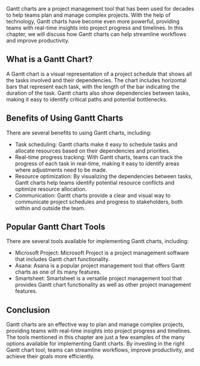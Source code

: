 
Gantt charts are a project management tool that has been used for decades to help teams plan and manage complex projects. With the help of technology, Gantt charts have become even more powerful, providing teams with real-time insights into project progress and timelines. In this chapter, we will discuss how Gantt charts can help streamline workflows and improve productivity.

What is a Gantt Chart?
----------------------

A Gantt chart is a visual representation of a project schedule that shows all the tasks involved and their dependencies. The chart includes horizontal bars that represent each task, with the length of the bar indicating the duration of the task. Gantt charts also show dependencies between tasks, making it easy to identify critical paths and potential bottlenecks.

Benefits of Using Gantt Charts
------------------------------

There are several benefits to using Gantt charts, including:

* Task scheduling: Gantt charts make it easy to schedule tasks and allocate resources based on their dependencies and priorities.
* Real-time progress tracking: With Gantt charts, teams can track the progress of each task in real-time, making it easy to identify areas where adjustments need to be made.
* Resource optimization: By visualizing the dependencies between tasks, Gantt charts help teams identify potential resource conflicts and optimize resource allocation.
* Communication: Gantt charts provide a clear and visual way to communicate project schedules and progress to stakeholders, both within and outside the team.

Popular Gantt Chart Tools
-------------------------

There are several tools available for implementing Gantt charts, including:

* Microsoft Project: Microsoft Project is a project management software that includes Gantt chart functionality.
* Asana: Asana is a popular project management tool that offers Gantt charts as one of its many features.
* Smartsheet: Smartsheet is a versatile project management tool that provides Gantt chart functionality as well as other project management features.

Conclusion
----------

Gantt charts are an effective way to plan and manage complex projects, providing teams with real-time insights into project progress and timelines. The tools mentioned in this chapter are just a few examples of the many options available for implementing Gantt charts. By investing in the right Gantt chart tool, teams can streamline workflows, improve productivity, and achieve their goals more efficiently.
